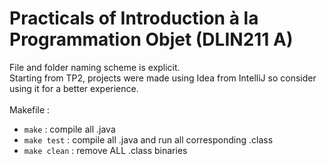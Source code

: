 # Practicals of Introduction à la Programmation Objet (DLIN211 A)  

File and folder naming scheme is explicit.  
Starting from TP2, projects were made using Idea from IntelliJ so consider using it for a better experience.  
&nbsp;  
Makefile :  
- `make` : compile all .java
- `make test` : compile all .java and run all corresponding .class
- `make clean` : remove ALL .class binaries
